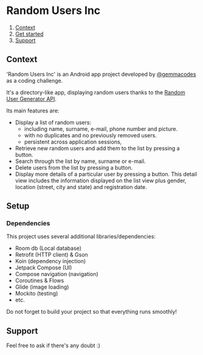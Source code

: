 # Random Users Inc

1. [Context](#context)
2. [Get started](#setup)
3. [Support](#support)

## Context

'Random Users Inc' is an Android app project developed by [@gemmacodes](https://github.com/gemmacode/) as a coding challenge.

It's a directory-like app, displaying random users thanks to the [Random User Generator API]([app/release/app-release.apk](https://randomuser.me/)).

Its main features are:
- Display a list of random users:
  - including name, surname, e-mail, phone number and picture.
  - with no duplicates and no previously removed users.
  - persistent across application sessions,
- Retrieve new random users and add them to the list by pressing a button.
- Search through the list by name, surname or e-mail.
- Delete users from the list by pressing a button.
- Display more details of a particular user by pressing a button. This detail view includes the information displayed on the list view plus gender, location (street, city and state) and registration date.

## Setup

### Dependencies

This project uses several additional libraries/dependencies:

- Room db (Local database)
- Retrofit (HTTP client) & Gson
- Koin (dependency injection)
- Jetpack Compose (UI)
- Compose navigation (navigation)
- Coroutines & Flows
- Glide (image loading)
- Mockito (testing)
- etc.

Do not forget to build your project so that everything runs smoothly!

## Support

Feel free to ask if there's any doubt :) 
